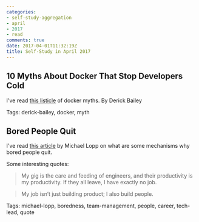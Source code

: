 ```yaml
---
categories:
- self-study-aggregation
- april
- 2017
- read
comments: true
date: 2017-04-01T11:32:19Z
title: Self-Study in April 2017 
---
```


<!--
## Gerald Weinberg on Bugs, Errors, and Software Quality

I've listened to [this interview][bug-error-weinberg] with Gerald Weinberg where he first talks about software quality, defining a fault, failure, a boo-boo, a blunder (below). Then, they move on to the cost of quality, experiences in his project 'Mercury' (a man in orbit; his contribution was on the software side). Says it's one of his first projects where a person's life was directly related to a piece of software.

Fault: wrong operation in code
Failure: user's experience caused by a fault
Boo-boo: a one-off, small failure. Usually shrugged as a small defect
Blunder: a one-off, big failure. Can kill a career

About the cost of software, he mentions that many managers are not willing to pay the price of almost defect-free software and that this level of quality is not required in every project. This idea is similar to the one 'Testing every part is akin to reading every letter on the newspaper: one parts are more important than other'.

This interview talks about similar topics than 'Why programs fail', especially about the definition.

At the end of the interview, he talks about team-based software development (~XP) and an anecdote about a company he was consulting with: follow the process or pay the defects out of your own pocket. One of them, accepted paying for defects, until he made a big mistake. Accepted training the rest of the employees into his very precise methods and became very valuable to the company.

Tags: podcast, gerald-weinberg, quality, interview, manager, software-quality, definition, fault, failure, boo-boo, blunder, project-mercury

TODO missing link
[bug-error-weinberg]: http://... 
-->

<!--
## Microservice Practitioners with Austin Gunter and Richard Li

I've listened to [this podcast][us-practitioners] at Software Engineering Daily with Austin Gunter and Richard Li. In it, they talk about how they have organized the conference 'Microservice Practicitioners': how to find speakers, the vibes of the conference, etc.

Tags: austin-gunter, richard-li, organize-a-conference, conference, microservice, microservice-practitioners, podcast, software-engineering-daily

TODO missing link
[us-practitioners]: http://...
-->


## 10 Myths About Docker That Stop Developers Cold

I've read [this listicle][docker-myths-bailey] of docker myths. By Derick Bailey

Tags: derick-bailey, docker, myth

[docker-myths-bailey]: https://dev.to/derickbailey/10-myths-about-docker-that-stop-developers-cold

## Bored People Quit

I've read [this article][bored-quit] by Michael Lopp on what are some mechanisms why bored people quit.

Some interesting quotes:

> My gig is the care and feeding of engineers, and their productivity is my productivity. If they all leave, I have exactly no job.

> My job isn’t just building product; I also build people.

Tags: michael-lopp, boredness, team-management, people, career, tech-lead, quote

[bored-quit]: http://randsinrepose.com/archives/bored-people-quit/

